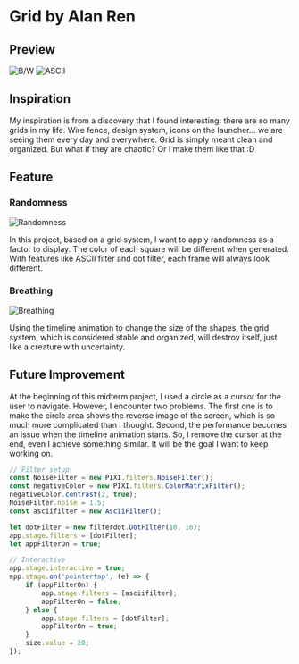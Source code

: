 # Grid by Alan Ren

## Preview

![B/W](https://github.com/alanvww/Advanced-CC-HW/blob/main/midterm/assets/screenshot/Preview%20%231.png?raw=true)
![ASCII](https://github.com/alanvww/Advanced-CC-HW/blob/main/midterm/assets/screenshot/Preview%20%232.png?raw=true)

## Inspiration

My inspiration is from a discovery that I found interesting: there are so many grids in my life. Wire fence, design system, icons on the launcher... we are seeing them every day and everywhere. Grid is simply meant clean and organized.
But what if they are chaotic? Or I make them like that :D

## Feature

### Randomness

![Randomness](https://github.com/alanvww/Advanced-CC-HW/blob/main/midterm/assets/screenshot/Randomness.png?raw=true)

In this project, based on a grid system, I want to apply randomness as a factor to display. The color of each square will be different when generated. With features like ASCII filter and dot filter, each frame will always look different.

### Breathing

![Breathing](https://github.com/alanvww/Advanced-CC-HW/blob/main/midterm/assets/screenshot/Breathing.png?raw=true)

Using the timeline animation to change the size of the shapes, the grid system, which is considered stable and organized, will destroy itself, just like a creature with uncertainty.

## Future Improvement

At the beginning of this midterm project, I used a circle as a cursor for the user to navigate. However, I encounter two problems. The first one is to make the circle area shows the reverse image of the screen, which is so much more complicated than I thought. Second, the performance becomes an issue when the timeline animation starts. So, I remove the cursor at the end, even I achieve something similar. It will be the goal I want to keep working on.

```typescript
// Filter setup
const NoiseFilter = new PIXI.filters.NoiseFilter();
const negativeColor = new PIXI.filters.ColorMatrixFilter();
negativeColor.contrast(2, true);
NoiseFilter.noise = 1.5;
const asciifilter = new AsciiFilter();

let dotFilter = new filterdot.DotFilter(10, 10);
app.stage.filters = [dotFilter];
let appFilterOn = true;

// Interactive
app.stage.interactive = true;
app.stage.on('pointertap', (e) => {
	if (appFilterOn) {
		app.stage.filters = [asciifilter];
		appFilterOn = false;
	} else {
		app.stage.filters = [dotFilter];
		appFilterOn = true;
	}
	size.value = 20;
});
```
